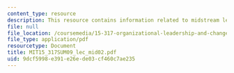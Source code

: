 ```yaml
---
content_type: resource
description: This resource contains information related to midstream leadership session.
file: null
file_location: /coursemedia/15-317-organizational-leadership-and-change-summer-2009/9dcf5998e391e26ede03cf460c7ae235_MIT15_317SUM09_lec_mid02.pdf
file_type: application/pdf
resourcetype: Document
title: MIT15_317SUM09_lec_mid02.pdf
uid: 9dcf5998-e391-e26e-de03-cf460c7ae235
---
```

